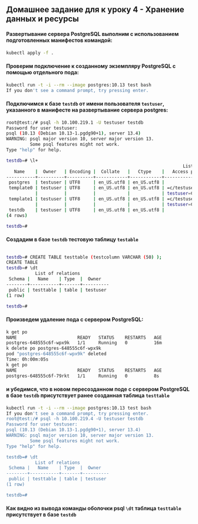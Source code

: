 ## Домашнее задание для к уроку 4 - Хранение данных и ресурсы
#### Развертывание сервера PostgreSQL выполним с использованием подготовленных манифестов командой:
```sh
kubectl apply -f .
```
#### Проверим подключение к созданному экземпляру PostgreSQL с помощью отдельного пода:
```sh
kubectl run -t -i --rm --image postgres:10.13 test bash
If you don't see a command prompt, try pressing enter.
```
#### Подключимся к базе ```testdb``` от имени пользователя ```testuser```, указанного в манифесте на развертывание сервера postgres:
```sh
root@test:/# psql -h 10.100.219.1 -U testuser testdb
Password for user testuser:
psql (10.13 (Debian 10.13-1.pgdg90+1), server 13.4)
WARNING: psql major version 10, server major version 13.
         Some psql features might not work.
Type "help" for help.

testdb=# \l+
                                                                   List of databases
   Name    |  Owner   | Encoding |  Collate   |   Ctype    |   Access privileges   |  Size   | Tablespace |                Description
-----------+----------+----------+------------+------------+-----------------------+---------+------------+--------------------------------------------
 postgres  | testuser | UTF8     | en_US.utf8 | en_US.utf8 |                       | 7901 kB | pg_default | default administrative connection database
 template0 | testuser | UTF8     | en_US.utf8 | en_US.utf8 | =c/testuser          +| 7753 kB | pg_default | unmodifiable empty database
           |          |          |            |            | testuser=CTc/testuser |         |            |
 template1 | testuser | UTF8     | en_US.utf8 | en_US.utf8 | =c/testuser          +| 7753 kB | pg_default | default template for new databases
           |          |          |            |            | testuser=CTc/testuser |         |            |
 testdb    | testuser | UTF8     | en_US.utf8 | en_US.utf8 |                       | 7901 kB | pg_default |
(4 rows)

testdb=#
```
#### Создадим в базе ```testdb``` тестовую таблицу ```testable```
```sh

testdb=# CREATE TABLE testtable (testcolumn VARCHAR (50) );
CREATE TABLE
testdb=# \dt
           List of relations
 Schema |   Name    | Type  |  Owner
--------+-----------+-------+----------
 public | testtable | table | testuser
(1 row)

testdb=#
```
#### Произведем удаление пода с сервером PostgreSQL:
```sh
k get po
NAME                       READY   STATUS    RESTARTS   AGE
postgres-648555c6f-wpx9k   1/1     Running   0          16m
k delete po postgres-648555c6f-wpx9k
pod "postgres-648555c6f-wpx9k" deleted
Time: 0h:00m:05s
k get po
NAME                       READY   STATUS    RESTARTS   AGE
postgres-648555c6f-79rkt   1/1     Running   0          8s
```
#### и убедимся, что в новом пересозданном поде с сервером PostgreSQL в базе ```testdb``` присутствует ранее созданная таблица ```testtable```
```sh
kubectl run -t -i --rm --image postgres:10.13 test bash
If you don't see a command prompt, try pressing enter.
root@test:/# psql -h 10.100.219.4 -U testuser testdb
Password for user testuser:
psql (10.13 (Debian 10.13-1.pgdg90+1), server 13.4)
WARNING: psql major version 10, server major version 13.
         Some psql features might not work.
Type "help" for help.

testdb=# \dt
           List of relations
 Schema |   Name    | Type  |  Owner
--------+-----------+-------+----------
 public | testtable | table | testuser
(1 row)

testdb=#
```
#### Как видно из вывода команды оболочки psql ```\dt``` таблица ```testtable``` присутствует в базе ```testdb```
